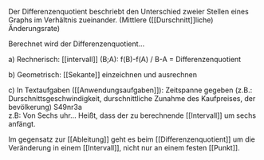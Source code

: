 Der Differenzenquotient beschriebt den Unterschied zweier Stellen eines Graphs im Verhältnis zueinander. (Mittlere ([[Durschnitt]]liche) Änderungsrate)

Berechnet wird der Differenzenquotient...

a) Rechnerisch: [[intervall]]  (B;A):  f(B)-f(A) / B-A = Differenzenquotient

b) Geometrisch: [[Sekante]] einzeichnen und ausrechnen

c) In Textaufgaben ([[Anwendungsaufgaben]]): Zeitspanne gegeben (z.B.: Durschnittsgeschwindigkeit, durschnittliche Zunahme des Kaufpreises, der bevölkerung) 
S49nr3a  
z.B: Von Sechs uhr... Heißt, dass der zu berechnende [[Intervall]] um sechs anfängt.


Im gegensatz zur [[Ableitung]] geht es beim [[Differenzenquotient]] um die Veränderung in einem [[Intervall]], nicht nur an einem festen [[Punkt]].